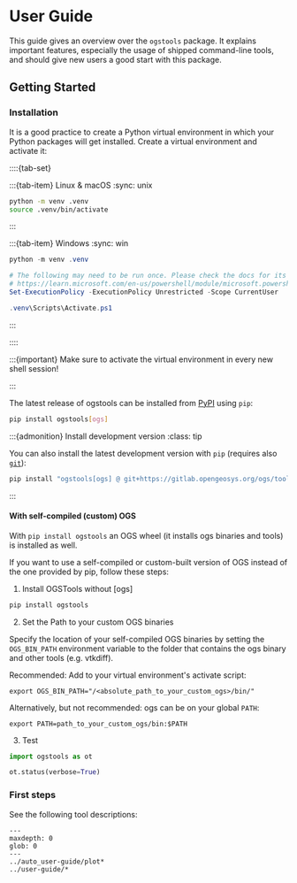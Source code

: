 # User Guide

This guide gives an overview over the `ogstools` package.
It explains important features, especially the usage of shipped command-line tools,
and should give new users a good start with this package.

## Getting Started

### Installation

It is a good practice to create a Python virtual environment in which your
Python packages will get installed. Create a virtual environment and activate
it:

::::{tab-set}

:::{tab-item} Linux & macOS
:sync: unix

```bash
python -m venv .venv
source .venv/bin/activate
```

:::

:::{tab-item} Windows
:sync: win

```powershell
python -m venv .venv

# The following may need to be run once. Please check the docs for its consequences:
# https://learn.microsoft.com/en-us/powershell/module/microsoft.powershell.core/about/about_execution_policiess
Set-ExecutionPolicy -ExecutionPolicy Unrestricted -Scope CurrentUser

.venv\Scripts\Activate.ps1
```

:::

::::

:::{important}
Make sure to activate the virtual environment in every new shell session!

:::

The latest release of ogstools can be installed from [PyPI](https://pypi.org/project/ogstools/) using
`pip`:

```bash
pip install ogstools[ogs]
```

:::{admonition} Install development version
:class: tip

You can also install the latest development version with `pip` (requires also [`git`](https://git-scm.com)):

```bash
pip install "ogstools[ogs] @ git+https://gitlab.opengeosys.org/ogs/tools/ogstools.git"
```

:::

#### With self-compiled (custom) OGS

With `pip install ogstools` an OGS wheel (it installs ogs binaries and tools) is installed as well.

If you want to use a self-compiled or custom-built version of OGS instead of the one provided by pip, follow these steps:

1. Install OGSTools without \[ogs\]

```bash
pip install ogstools
```

2. Set the Path to your custom OGS binaries

Specify the location of your self-compiled OGS binaries by setting the `OGS_BIN_PATH` environment variable to the folder that contains the ogs binary and other tools (e.g. vtkdiff).

Recommended: Add to your virtual environment's activate script:

```
export OGS_BIN_PATH="/<absolute_path_to_your_custom_ogs>/bin/"
```

Alternatively, but not recommended: ogs can be on your global `PATH`:

```
export PATH=path_to_your_custom_ogs/bin:$PATH
```

3. Test

```python
import ogstools as ot

ot.status(verbose=True)
```

### First steps

See the following tool descriptions:

```{toctree}
---
maxdepth: 0
glob: 0
---
../auto_user-guide/plot*
../user-guide/*

```
